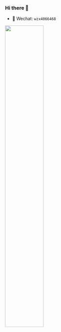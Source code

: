 ### Hi there 👋
* 💬 Wechat: `wzx4066468` 

<img src="https://github-readme-stats-liart-theta.vercel.app/api?username=sarkory&count_private=true&show_icons=true&include_all_commits=true&hide_title=true" width="50%"/>
